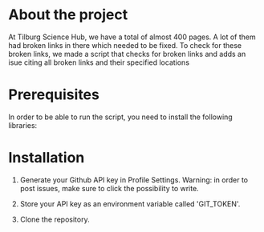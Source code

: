 # About the project
At Tilburg Science Hub, we have a total of almost 400 pages. A lot of them had broken links in there which needed to be fixed. To check for these broken links, we made a script that checks for broken links and adds an isue citing all broken links and their specified locations

# Prerequisites
In order to be able to run the script, you need to install the following libraries:

# Installation
1. Generate your Github API key in Profile Settings.
Warning: in order to post issues, make sure to click the possibility to write.

2. Store your API key as an environment variable called 'GIT_TOKEN'.

3. Clone the repository.
